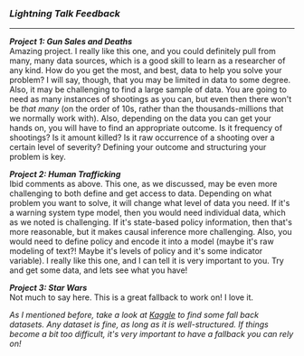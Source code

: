 ### ***Lightning Talk Feedback***

***

***Project 1: Gun Sales and Deaths***  
Amazing project. I really like this one, and you could definitely pull from many, many data sources, which is a good skill to learn as a researcher of any kind. How do you get the most, and best, data to help you solve your problem? I will say, though, that you may be limited in data to some degree. Also, it may be challenging to find a large sample of data. You are going to need as many instances of shootings as you can, but even then there won't be *that many* (on the order of 10s, rather than the thousands-millions that we normally work with). Also, depending on the data you can get your hands on, you will have to find an appropriate outcome. Is it frequency of shootings? Is it amount killed? Is it raw occurrence of a shooting over a certain level of severity? Defining your outcome and structuring your problem is key.



***Project 2: Human Trafficking***  
Ibid comments as above. This one, as we discussed, may be even more challenging to both define and get access to data. Depending on what problem you want to solve, it will change what level of data you need. If it's a warning system type model, then you would need individual data, which as we noted is challenging. If it's state-based policy information, then that's more reasonable, but it makes causal inference more challenging. Also, you would need to define policy and encode it into a model (maybe it's raw modeling of text?! Maybe it's levels of policy and it's some indicator variable). I really like this one, and I can tell it is very important to you. Try and get some data, and lets see what you have!


***Project 3: Star Wars***  
Not much to say here. This is a great fallback to work on! I love it.  



*As I mentioned before, take a look at [Kaggle](https://www.kaggle.com/datasets) to find some fall back datasets. Any dataset is fine, as long as it is well-structured. If things become a bit too difficult, it's very important to have a fallback you can rely on!*
